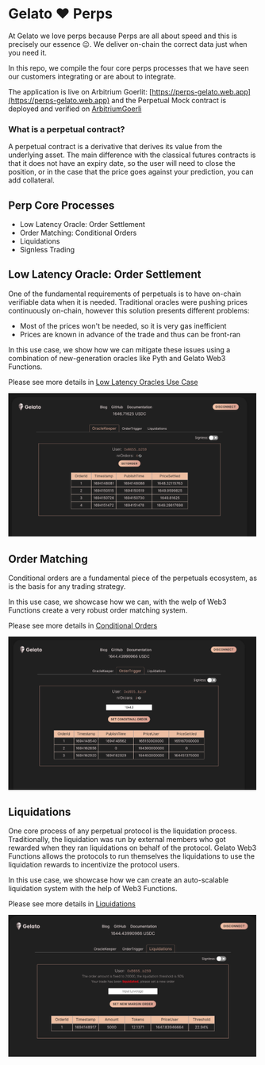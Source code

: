 
# Gelato ❤️ Perps

At Gelato we love perps because Perps are all about speed and this is precisely our essence 😉. We deliver on-chain the correct data just when you need it.

In this repo, we compile the four core perps processes that we have seen our customers integrating or are about to integrate.

The application is live on Arbitrium Goerlit:  [https://perps-gelato.web.app](https://perps-gelato.web.app) and the Perpetual Mock contract is deployed and verified on [ArbitriumGoerli](https://goerli.arbiscan.io/address/0x0542F269C737bDe9e2d1883FaF0eC2F3D51e5B95)


### What is a perpetual contract?

 A perpetual contract is a derivative that derives its value from the underlying asset. The main difference with the classical futures contracts is that it does not have an expiry date, so the user will need to close the position, or in the case that the price goes against your prediction, you can add collateral.


## Perp Core Processes

- Low Latency Oracle: Order Settlement
- Order Matching: Conditional Orders
- Liquidations
- Signless Trading



## Low Latency Oracle: Order Settlement

One of the fundamental requirements of perpetuals is to have on-chain verifiable data when it is needed. Traditional oracles were pushing prices continuously on-chain, however this solution presents different problems:

- Most of the prices won't be needed, so it is very gas inefficient
- Prices are known in advance of the trade and thus can be front-ran

In this use case, we show how we can mitigate these issues using a combination of new-generation oracles like Pyth and Gelato Web3 Functions.

Please see more details in [Low Latency Oracles Use Case](/docs/oracle.md)

<img src="./docs/images/low-latency.png" width="500">


## Order Matching

Conditional orders are a fundamental piece of the perpetuals ecosystem, as is the basis for any trading strategy.

In this use case, we showcase how we can, with the welp of Web3 Functions create a very robust order matching system.

Please see more details in [Conditional Orders](/docs/conditional.md)

<img src="./docs/images/conditional.png" width="500">



## Liquidations

One core process of any perpetual protocol is the liquidation process. Traditionally, the liquidation was run by external members who got rewarded when they ran liquidations on behalf of the protocol. Gelato Web3 Functions allows the protocols to run themselves the liquidations to use the liquidation rewards to incentivize the protocol users.

In this use case, we showcase how we can create an auto-scalable liquidation system with the help of Web3 Functions.

Please see more details in [Liquidations](/docs/liquidations.md)

<img src="./docs/images/liquidations.png" width="500">

